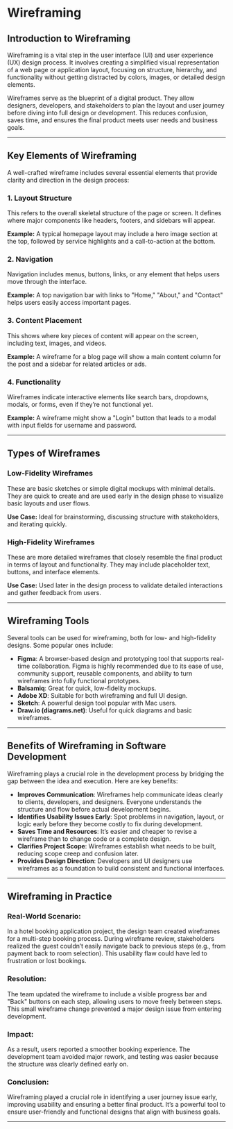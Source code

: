 # Wireframing

## Introduction to Wireframing

Wireframing is a vital step in the user interface (UI) and user experience (UX) design process. It involves creating a simplified visual representation of a web page or application layout, focusing on structure, hierarchy, and functionality without getting distracted by colors, images, or detailed design elements.

Wireframes serve as the blueprint of a digital product. They allow designers, developers, and stakeholders to plan the layout and user journey before diving into full design or development. This reduces confusion, saves time, and ensures the final product meets user needs and business goals.

---

## Key Elements of Wireframing

A well-crafted wireframe includes several essential elements that provide clarity and direction in the design process:

### 1. Layout Structure
This refers to the overall skeletal structure of the page or screen. It defines where major components like headers, footers, and sidebars will appear.

**Example:** A typical homepage layout may include a hero image section at the top, followed by service highlights and a call-to-action at the bottom.

### 2. Navigation
Navigation includes menus, buttons, links, or any element that helps users move through the interface.

**Example:** A top navigation bar with links to "Home," "About," and "Contact" helps users easily access important pages.

### 3. Content Placement
This shows where key pieces of content will appear on the screen, including text, images, and videos.

**Example:** A wireframe for a blog page will show a main content column for the post and a sidebar for related articles or ads.

### 4. Functionality
Wireframes indicate interactive elements like search bars, dropdowns, modals, or forms, even if they’re not functional yet.

**Example:** A wireframe might show a "Login" button that leads to a modal with input fields for username and password.

---

## Types of Wireframes

### Low-Fidelity Wireframes
These are basic sketches or simple digital mockups with minimal details. They are quick to create and are used early in the design phase to visualize basic layouts and user flows.

**Use Case:** Ideal for brainstorming, discussing structure with stakeholders, and iterating quickly.

### High-Fidelity Wireframes
These are more detailed wireframes that closely resemble the final product in terms of layout and functionality. They may include placeholder text, buttons, and interface elements.

**Use Case:** Used later in the design process to validate detailed interactions and gather feedback from users.

---

## Wireframing Tools

Several tools can be used for wireframing, both for low- and high-fidelity designs. Some popular ones include:

- **Figma**: A browser-based design and prototyping tool that supports real-time collaboration. Figma is highly recommended due to its ease of use, community support, reusable components, and ability to turn wireframes into fully functional prototypes.
- **Balsamiq**: Great for quick, low-fidelity mockups.
- **Adobe XD**: Suitable for both wireframing and full UI design.
- **Sketch**: A powerful design tool popular with Mac users.
- **Draw.io (diagrams.net)**: Useful for quick diagrams and basic wireframes.

---

## Benefits of Wireframing in Software Development

Wireframing plays a crucial role in the development process by bridging the gap between the idea and execution. Here are key benefits:

- **Improves Communication**: Wireframes help communicate ideas clearly to clients, developers, and designers. Everyone understands the structure and flow before actual development begins.
- **Identifies Usability Issues Early**: Spot problems in navigation, layout, or logic early before they become costly to fix during development.
- **Saves Time and Resources**: It’s easier and cheaper to revise a wireframe than to change code or a complete design.
- **Clarifies Project Scope**: Wireframes establish what needs to be built, reducing scope creep and confusion later.
- **Provides Design Direction**: Developers and UI designers use wireframes as a foundation to build consistent and functional interfaces.

---

## Wireframing in Practice

### Real-World Scenario:

In a hotel booking application project, the design team created wireframes for a multi-step booking process. During wireframe review, stakeholders realized the guest couldn’t easily navigate back to previous steps (e.g., from payment back to room selection). This usability flaw could have led to frustration or lost bookings.

### Resolution:

The team updated the wireframe to include a visible progress bar and "Back" buttons on each step, allowing users to move freely between steps. This small wireframe change prevented a major design issue from entering development.

### Impact:

As a result, users reported a smoother booking experience. The development team avoided major rework, and testing was easier because the structure was clearly defined early on.

### Conclusion:

Wireframing played a crucial role in identifying a user journey issue early, improving usability and ensuring a better final product. It’s a powerful tool to ensure user-friendly and functional designs that align with business goals.

---
